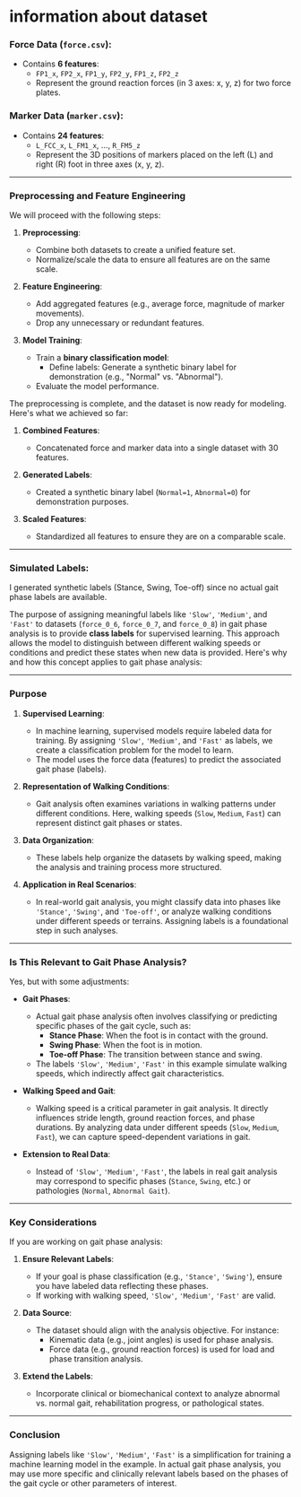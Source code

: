 # information about dataset

### Force Data (`force.csv`):

- Contains **6 features**:
  - `FP1_x`, `FP2_x`, `FP1_y`, `FP2_y`, `FP1_z`, `FP2_z`
  - Represent the ground reaction forces (in 3 axes: x, y, z) for two force plates.

### Marker Data (`marker.csv`):

- Contains **24 features**:
  - `L_FCC_x`, `L_FM1_x`, ..., `R_FM5_z`
  - Represent the 3D positions of markers placed on the left (L) and right (R) foot in three axes (x, y, z).

---

### Preprocessing and Feature Engineering

We will proceed with the following steps:

1. **Preprocessing**:

   - Combine both datasets to create a unified feature set.
   - Normalize/scale the data to ensure all features are on the same scale.

2. **Feature Engineering**:

   - Add aggregated features (e.g., average force, magnitude of marker movements).
   - Drop any unnecessary or redundant features.

3. **Model Training**:
   - Train a **binary classification model**:
     - Define labels: Generate a synthetic binary label for demonstration (e.g., "Normal" vs. "Abnormal").
   - Evaluate the model performance.

The preprocessing is complete, and the dataset is now ready for modeling. Here's what we achieved so far:

1. **Combined Features**:
   - Concatenated force and marker data into a single dataset with 30 features.
2. **Generated Labels**:

   - Created a synthetic binary label (`Normal=1`, `Abnormal=0`) for demonstration purposes.

3. **Scaled Features**:
   - Standardized all features to ensure they are on a comparable scale.

---

### **Simulated Labels:**

I generated synthetic labels (Stance, Swing, Toe-off) since no actual gait phase labels are available.

The purpose of assigning meaningful labels like `'Slow'`, `'Medium'`, and `'Fast'` to datasets (`force_0_6`, `force_0_7`, and `force_0_8`) in gait phase analysis is to provide **class labels** for supervised learning. This approach allows the model to distinguish between different walking speeds or conditions and predict these states when new data is provided. Here's why and how this concept applies to gait phase analysis:

---

### **Purpose**

1. **Supervised Learning**:

   - In machine learning, supervised models require labeled data for training. By assigning `'Slow'`, `'Medium'`, and `'Fast'` as labels, we create a classification problem for the model to learn.
   - The model uses the force data (features) to predict the associated gait phase (labels).

2. **Representation of Walking Conditions**:

   - Gait analysis often examines variations in walking patterns under different conditions. Here, walking speeds (`Slow`, `Medium`, `Fast`) can represent distinct gait phases or states.

3. **Data Organization**:

   - These labels help organize the datasets by walking speed, making the analysis and training process more structured.

4. **Application in Real Scenarios**:
   - In real-world gait analysis, you might classify data into phases like `'Stance'`, `'Swing'`, and `'Toe-off'`, or analyze walking conditions under different speeds or terrains. Assigning labels is a foundational step in such analyses.

---

### **Is This Relevant to Gait Phase Analysis?**

Yes, but with some adjustments:

- **Gait Phases**:

  - Actual gait phase analysis often involves classifying or predicting specific phases of the gait cycle, such as:
    - **Stance Phase**: When the foot is in contact with the ground.
    - **Swing Phase**: When the foot is in motion.
    - **Toe-off Phase**: The transition between stance and swing.
  - The labels `'Slow'`, `'Medium'`, `'Fast'` in this example simulate walking speeds, which indirectly affect gait characteristics.

- **Walking Speed and Gait**:

  - Walking speed is a critical parameter in gait analysis. It directly influences stride length, ground reaction forces, and phase durations. By analyzing data under different speeds (`Slow`, `Medium`, `Fast`), we can capture speed-dependent variations in gait.

- **Extension to Real Data**:
  - Instead of `'Slow'`, `'Medium'`, `'Fast'`, the labels in real gait analysis may correspond to specific phases (`Stance`, `Swing`, etc.) or pathologies (`Normal`, `Abnormal Gait`).

---

### **Key Considerations**

If you are working on gait phase analysis:

1. **Ensure Relevant Labels**:

   - If your goal is phase classification (e.g., `'Stance'`, `'Swing'`), ensure you have labeled data reflecting these phases.
   - If working with walking speed, `'Slow'`, `'Medium'`, `'Fast'` are valid.

2. **Data Source**:

   - The dataset should align with the analysis objective. For instance:
     - Kinematic data (e.g., joint angles) is used for phase analysis.
     - Force data (e.g., ground reaction forces) is used for load and phase transition analysis.

3. **Extend the Labels**:
   - Incorporate clinical or biomechanical context to analyze abnormal vs. normal gait, rehabilitation progress, or pathological states.

---

### **Conclusion**

Assigning labels like `'Slow'`, `'Medium'`, `'Fast'` is a simplification for training a machine learning model in the example. In actual gait phase analysis, you may use more specific and clinically relevant labels based on the phases of the gait cycle or other parameters of interest.
